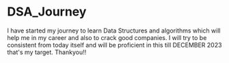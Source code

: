 # DSA_Journey
I have started my journey to learn Data Structures and algorithms which will help me in my career and also to crack good companies. I will try to be consistent from today itself and will be proficient in this till DECEMBER 2023 that's my target. Thankyou!!
